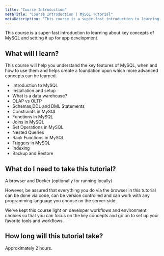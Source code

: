 ```yaml
---
title: "Course Introduction"
metaTitle: "Course Introduction | MySQL Tutorial"
metaDescription: "This course is a super-fast introduction to learning about key concepts of MySQL and setting it up for app development."
---
```


This course is a super-fast introduction to learning about key concepts of MySQL and setting it up for app development.

## What will I learn?

This course will help you understand the key features of MySQL, when and how to use them and helps create a foundation upon which more advanced concepts can be learned.

- Introduction to MySQL
- Installation and setup
- What is a data warehouse?
- OLAP vs OLTP
- Schemas,DDL and DML Statements
- Constraints in MySQL
- Functions in MySQL
- Joins in MySQL
- Set Operations in MySQL
- Nested Queries
- Rank Functions in MySQL
- Triggers in MySQL
- Indexing
- Backup and Restore

## What do I need to take this tutorial?

A browser and Docker (optionally for running locally)

However, be assured that everything you do via the browser
in this tutorial can be done via code, can be version controlled and
can work with any programming language you choose on the server-side.

We've kept this course light on developer workflows and
environment choices so that you can focus on the key concepts and
go on to set up your favorite tools and workflows.

## How long will this tutorial take?

Approximately 2 hours.
